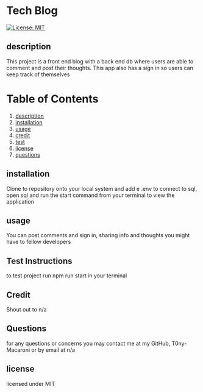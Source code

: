 # Tech Blog
[![License: MIT](https://img.shields.io/badge/License-MIT-yellow.svg)](https://opensource.org/licenses/MIT)
## description 
This project is a front end blog with a back end db where users are able to comment and post their thoughts. This app also has a sign in so users can keep track of themselves
# Table of Contents
1. [description](##description)
2. [installation](##installation)
3. [usage](##usage)
4. [credit](##credit)
5. [test](##test)
6. [license](##license)
7. [questions](##questions)


## installation
Clone to repository onto your local system and add e .env to connect to sql, open sql and run the start command from your terminal to view the application

## usage
You can post comments and sign in, sharing info and thoughts you might have to fellow developers 

## Test Instructions
to test project run npm run start in your terminal

## Credit
Shout out to n/a

## Questions
for any questions or concerns you may contact me at my GitHub, T0ny-Macaroni or by email at n/a

## license
licensed under MIT